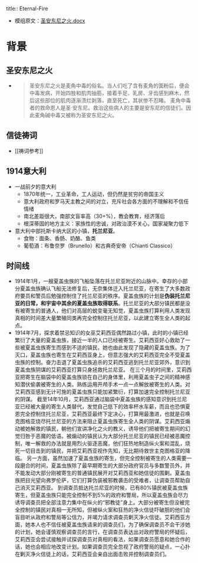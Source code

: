 title:: Eternal-Fire

- 模组原文：[圣安东尼之火.docx](../assets/圣安东尼之火_1630855461593_0.docx)
# 背景
## 圣安东尼之火
-
  > 圣安东尼之火是麦角中毒的俗名。当人们吃了含有麦角的面粉后，便会中毒发病，开始四肢和肌肉抽筋，接着手足、乳房、牙齿感到麻木，然后这些部位的肌肉逐渐溃烂剥落，直至死亡，其状惨不忍睹。 麦角中毒者的救命恩人是圣·安东尼。救治这些病人的主要是安东尼的信徒们。因此麦角碱中毒又被称为圣安东尼之火。
## 信徒祷词
- [[祷词参考]]
## 1914意大利
- 一战前夕的意大利
	- 1870年统一，工业革命，工人运动，但仍然是贫穷的帝国主义
	- 意大利政府和罗马天主教之间的对立，充斥社会各方面的不理解和不信任情绪
	- 南北差距很大，南部文盲率高（30+%），教会教育，经济落后
	- 根深蒂固的地方主义：家族性的忠诚，对政治漠不关心，国家凝聚力低下
- 意大利中部托斯卡纳大区的小镇，**托兰尼亚**。
	- 食物：面条、香肠、奶酪、鱼类
	- 葡萄酒：布鲁奈罗（Brunello）和古典奇安帝（Chianti Classico）
## 时间线
- 1914年1月，一艘夏盖虫族的飞船坠落在托兰尼亚附近的山脉中。幸存的小部分夏盖虫族确认飞船无法修复后，无奈集体迁入托兰尼亚，在寄生了大多数政府要员和警员后勉强控制住了托兰尼亚的秩序。夏盖虫族的计划是**伪装托兰尼亚的日常，和宇宙中其余的夏盖虫族取得联系**。托兰尼亚的大部分镇民都是没有被寄生的普通人，他们对高层的蜕变毫无知觉，夏盖虫族打算利用人类发现真相的时间差大量繁殖同类再完全控制住托兰尼亚，以此建立寄生全人类的起点。
- 1914年7月，探求着禁忌知识的女巫艾莉西亚偶然路过小镇，此时的小镇已经繁衍了大量的夏盖虫族，接近一半的人口已经被寄生。艾莉西亚好心救助了一些被夏盖虫族寄生而感到不适的镇民，她也由此发现了隐藏的夏盖虫族。为了灭口，夏盖虫族也寄生在艾莉西亚身上，但意志强大的艾莉西亚完全不受夏盖虫族的控制。奋力击退了夏盖虫族追杀的艾莉西亚逃到托兰尼亚郊外，意识到夏盖虫族阴谋的艾莉西亚打算只身拯救托兰尼亚。
  在三个月的时间里，艾莉西亚把寄生在脑袋中的夏盖虫族锁在自己的身体里，利用夏盖虫子之间的精神感知潜伏偷袭被寄生的人类。熟练运用开颅手术一点一点解放被寄生的人类。对艾莉西亚感到无计可施的夏盖虫族只能加紧繁衍，打算加速完全控制托兰尼亚的阴谋。
  截至14年10月，艾莉西亚通过脑袋中夏盖虫族的感知意识到托兰尼亚已经被大量的寄生人类替代，发觉自己低下的效率杯水车薪，而且也恐惧夏恩完全控制住托兰尼亚，艾莉西亚最终下定决心，打算用最激进，也就是召唤克图格亚烧尽托兰尼亚的方法来阻止夏盖虫族寄生全人类的阴谋。艾莉西亚煽动被她解救的镇民，朝他们宣讲净化之火的教义，诱导他们把被寄生期间的幻觉归咎于恶魔的低语。被煽动的镇民认为大部分托兰尼亚的镇民已经被恶魔控制，唯一解救的办法就是用烈火驱逐恶魔，他们狂热地制造纵火案和混乱，烧死一切目击到的镇民，并把艾莉西亚视作先知，无比期待救世主克图格亚的降临。
  另一方面，虽然加速了夏盖虫族的寄生，但完全控制被寄生的人类需要一段磨合的时间，夏盖虫族除了最早期寄生的大部分政府官员与多数警员外，并不能发动大部分刚被寄生的普通镇民展开对艾莉西亚和她信徒的围剿。夏盖虫族把目光望向弗罗伦萨，它们打算伪装被邪教袭击的受难者，让调查员帮助自己消灭艾莉西亚。
  到调查员抵达托兰尼亚的时候，已有80%镇民被夏盖虫族寄生，但夏盖虫族只能完全控制不到5%的政府和警局，所以夏盖虫族会尽力诱导调查员把全部注意力集中在纵火的“邪教徒”身上。大部分被寄生但没被完全控制的镇民对真相一无所知，但被纵火案和狂热的净火信徒吓破胆的他们会盲目听从政府和警局等公信力，并竭力请求调查员剿灭净火信徒。艾莉西亚方面，她本人也不信任被夏盖虫族请来的调查员们，为了确保调查员不会干涉她的计划，她会谨慎观察调查员的言行，在调查员表达出对政府警局的怀疑后，艾莉西亚会尝试接触并试探调查员对真相的看法，如果调查员愿意和她合作的话，她也会相应地改变计划。如果调查员完全忽视了政府警局的疑点，一心扑在剿灭净火信徒上的话，艾莉西亚会亲自出面击败并控制调查员们。